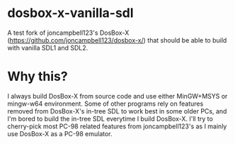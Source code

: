 # dosbox-x-vanilla-sdl
A test fork of joncampbell123's DosBox-X (https://github.com/joncampbell123/dosbox-x/) that should be able to build with vanilla SDL1 and SDL2.

# Why this?
I always build DosBox-X from source code and use either MinGW+MSYS or mingw-w64 environment.
Some of other programs rely on features removed from DosBox-X's in-tree SDL to work best in some older PCs, and I'm bored to build the in-tree SDL everytime I build DosBox-X.
I'll try to cherry-pick most PC-98 related features from joncampbell123's as I mainly use DosBox-X as a PC-98 emulator.
